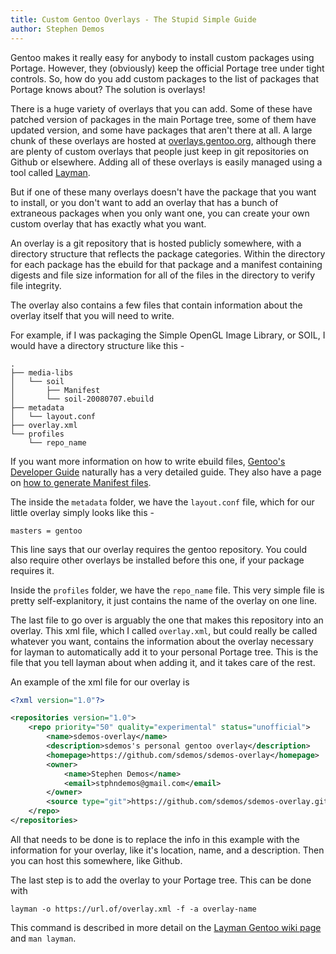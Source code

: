 ```yaml
---
title: Custom Gentoo Overlays - The Stupid Simple Guide
author: Stephen Demos
---
```


Gentoo makes it really easy for anybody to install custom packages using
Portage. However, they (obviously) keep the official Portage tree under tight
controls. So, how do you add custom packages to the list of packages that
Portage knows about? The solution is overlays!

There is a huge variety of overlays that you can add. Some of these have
patched version of packages in the main Portage tree, some of them have updated
version, and some have packages that aren't there at all. A large chunk of
these overlays are hosted at
[overlays.gentoo.org](https://overlays.gentoo.org), although there are plenty
of custom overlays that people just keep in git repositories on Github or
elsewhere. Adding all of these overlays is easily managed using a tool called
[Layman](https://wiki.gentoo.org/wiki/Layman).

But if one of these many overlays doesn't have the package that you want to
install, or you don't want to add an overlay that has a bunch of extraneous
packages when you only want one, you can create your own custom overlay that
has exactly what you want.

An overlay is a git repository that is hosted publicly somewhere, with a
directory structure that reflects the package categories. Within the directory
for each package has the ebuild for that package and a manifest containing
digests and file size information for all of the files in the directory to
verify file integrity.

The overlay also contains a few files that contain information about the
overlay itself that you will need to write.

For example, if I was packaging the Simple OpenGL Image
Library, or SOIL, I would have a directory structure like this - 

```
.
├── media-libs
│   └── soil
│       ├── Manifest
│       └── soil-20080707.ebuild
├── metadata
│   └── layout.conf
├── overlay.xml
└── profiles
    └── repo_name
```

If you want more information on how to write ebuild files, [Gentoo's Developer
Guide](https://devmanual.gentoo.org/ebuild-writing/index.html) naturally has a
very detailed guide. They also have a page on [how to generate Manifest
files](https://devmanual.gentoo.org/general-concepts/manifest/index.html). 

The inside the `metadata` folder, we have the `layout.conf` file, which for our
little overlay simply looks like this - 

```
masters = gentoo
```

This line says that our overlay requires the gentoo repository. You could also
require other overlays be installed before this one, if your package requires
it.

Inside the `profiles` folder, we have the `repo_name` file. This very simple
file is pretty self-explanitory, it just contains the name of the overlay on
one line.

The last file to go over is arguably the one that makes this repository into an
overlay. This xml file, which I called `overlay.xml`, but could really be
called whatever you want, contains the information about the overlay necessary
for layman to automatically add it to your personal Portage tree. This is the
file that you tell layman about when adding it, and it takes care of the rest.

An example of the xml file for our overlay is

```xml
<?xml version="1.0"?>

<repositories version="1.0">
    <repo priority="50" quality="experimental" status="unofficial">
        <name>sdemos-overlay</name>
        <description>sdemos's personal gentoo overlay</description>
        <homepage>https://github.com/sdemos/sdemos-overlay</homepage>
        <owner>
            <name>Stephen Demos</name>
            <email>stphndemos@gmail.com</email>
        </owner>
        <source type="git">https://github.com/sdemos/sdemos-overlay.git</source>
    </repo>
</repositories>
```

All that needs to be done is to replace the info in this example with the
information for your overlay, like it's location, name, and a description. Then
you can host this somewhere, like Github.

The last step is to add the overlay to your Portage tree. This can be done with

```
layman -o https://url.of/overlay.xml -f -a overlay-name
```

This command is described in more detail on the [Layman Gentoo wiki
page](https://wiki.gentoo.org/wiki/Layman) and `man layman`.
